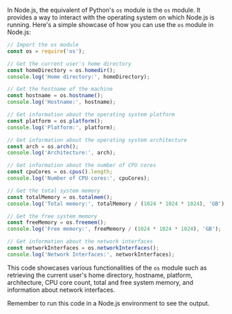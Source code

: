 In Node.js, the equivalent of Python's `os` module is the `os` module. It provides a way to interact with the operating system on which Node.js is running. Here's a simple showcase of how you can use the `os` module in Node.js:

```javascript
// Import the os module
const os = require('os');

// Get the current user's home directory
const homeDirectory = os.homedir();
console.log('Home directory:', homeDirectory);

// Get the hostname of the machine
const hostname = os.hostname();
console.log('Hostname:', hostname);

// Get information about the operating system platform
const platform = os.platform();
console.log('Platform:', platform);

// Get information about the operating system architecture
const arch = os.arch();
console.log('Architecture:', arch);

// Get information about the number of CPU cores
const cpuCores = os.cpus().length;
console.log('Number of CPU cores:', cpuCores);

// Get the total system memory
const totalMemory = os.totalmem();
console.log('Total memory:', totalMemory / (1024 * 1024 * 1024), 'GB');

// Get the free system memory
const freeMemory = os.freemem();
console.log('Free memory:', freeMemory / (1024 * 1024 * 1024), 'GB');

// Get information about the network interfaces
const networkInterfaces = os.networkInterfaces();
console.log('Network Interfaces:', networkInterfaces);
```

This code showcases various functionalities of the `os` module such as retrieving the current user's home directory, hostname, platform, architecture, CPU core count, total and free system memory, and information about network interfaces.

Remember to run this code in a Node.js environment to see the output.